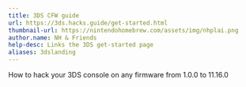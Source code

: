 ```yaml
---
title: 3DS CFW guide
url: https://3ds.hacks.guide/get-started.html
thumbnail-url: https://nintendohomebrew.com/assets/img/nhplai.png
author.name: NH & Friends
help-desc: Links the 3DS get-started page
aliases: 3dslanding
---
```


How to hack your 3DS console on any firmware from 1.0.0 to 11.16.0
